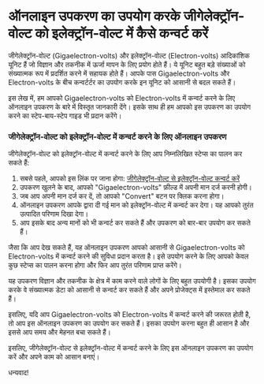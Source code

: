 ऑनलाइन उपकरण का उपयोग करके जीगेलेक्ट्रॉन-वोल्ट को इलेक्ट्रॉन-वोल्ट में कैसे कन्वर्ट करें
========================================================================================

जीगेलेक्ट्रॉन-वोल्ट (Gigaelectron-volts) और इलेक्ट्रॉन-वोल्ट (Electron-volts) आदिकांशिक यूनिट हैं जो विज्ञान और तकनीक में ऊर्जा मापन के लिए प्रयोग होते हैं। ये यूनिट बहुत बड़े संख्याओं को संख्यात्मक रूप में प्रदर्शित करने में सहायक होते हैं। आपके पास Gigaelectron-volts और Electron-volts के बीच कन्वर्टर्टर का उपयोग करके इन यूनिट को आसानी से बदल सकते हैं।

इस लेख में, हम आपको Gigaelectron-volts को Electron-volts में कन्वर्ट करने के लिए ऑनलाइन उपकरण के बारे में विस्तृत जानकारी देंगे। इसके साथ ही हम आपको इस उपकरण का उपयोग करने का स्टेप-बाय-स्टेप गाइड भी प्रदान करेंगे।

### जीगेलेक्ट्रॉन-वोल्ट को इलेक्ट्रॉन-वोल्ट में कन्वर्ट करने के लिए ऑनलाइन उपकरण

जीगेलेक्ट्रॉन-वोल्ट को इलेक्ट्रॉन-वोल्ट में कन्वर्ट करने के लिए आप निम्नलिखित स्टेप्स का पालन कर सकते हैं:

1. सबसे पहले, आपको इस लिंक पर जाना होगा: [जीगेलेक्ट्रॉन-वोल्ट से इलेक्ट्रॉन-वोल्ट कन्वर्ट करें](https://www.onlinecalculatorsfree.com/hi/convert/gigaelectron-volts-to-electron-volts.html)
2. उपकरण खुलने के बाद, आपको "Gigaelectron-volts" फ़ील्ड में अपनी मान दर्ज करनी होगी।
3. जब आप अपनी मान दर्ज कर दें, तो आपको "Convert" बटन पर क्लिक करना होगा।
4. ऑनलाइन उपकरण आपके द्वारा दी गई मान को इलेक्ट्रॉन-वोल्ट में कन्वर्ट कर देगा। यह आपको तुरंत उत्पादित परिणाम दिखा देगा।
5. आप इसके बाद अन्य मानों को भी कन्वर्ट कर सकते हैं और उपकरण को बार-बार उपयोग कर सकते हैं।

जैसा कि आप देख सकते हैं, यह ऑनलाइन उपकरण आपको आसानी से Gigaelectron-volts को Electron-volts में कन्वर्ट करने की सुविधा प्रदान करता है। इसे उपयोग करने के लिए आपको केवल कुछ स्टेप्स का पालन करना होगा और फिर आप तुरंत परिणाम प्राप्त करेंगे।

यह उपकरण विज्ञान और तकनीक के क्षेत्र में काम करने वाले लोगों के लिए बहुत उपयोगी है। इसका उपयोग करके वे संख्यात्मक डेटा को आसानी से कन्वर्ट कर सकते हैं और अपने प्रोजेक्ट्स में इस्तेमाल कर सकते हैं।

इसलिए, यदि आप Gigaelectron-volts को Electron-volts में कन्वर्ट करने की जरूरत होती है, तो आप इस ऑनलाइन उपकरण का उपयोग कर सकते हैं। इसका उपयोग करना बहुत ही आसान है और इससे आप समय और मेहनत बचा सकते हैं।

इसलिए, जीगेलेक्ट्रॉन-वोल्ट से इलेक्ट्रॉन-वोल्ट में कन्वर्ट करने के लिए इस ऑनलाइन उपकरण का उपयोग करें और अपने काम को आसान बनाएं।

धन्यवाद!